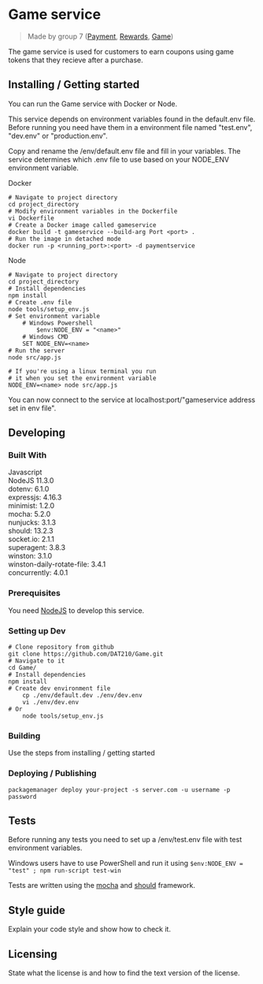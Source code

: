 # Game service
> Made by group 7 ([Payment](https://github.com/DAT210/Payment), [Rewards](https://github.com/DAT210/Rewards), [Game](https://github.com/DAT210/Game))

The game service is used for customers to earn coupons using game tokens that they recieve after a purchase.

## Installing / Getting started

You can run the Game service with Docker or Node.

This service depends on environment variables found in the default.env file.
Before running you need have them in a environment file named "test.env", "dev.env" or "production.env".


Copy and rename the /env/default.env file and fill in your variables.
The service determines which .env file to use based on your NODE_ENV environment variable.

Docker
```shell
# Navigate to project directory
cd project_directory
# Modify environment variables in the Dockerfile
vi Dockerfile
# Create a Docker image called gameservice
docker build -t gameservice --build-arg Port <port> .
# Run the image in detached mode
docker run -p <running_port>:<port> -d paymentservice
```

Node
```shell
# Navigate to project directory
cd project_directory
# Install dependencies
npm install
# Create .env file
node tools/setup_env.js
# Set environment variable
	# Windows Powershell
    	$env:NODE_ENV = "<name>"
	# Windows CMD
	SET NODE_ENV=<name>
# Run the server
node src/app.js

# If you're using a linux terminal you run
# it when you set the environment variable
NODE_ENV=<name> node src/app.js
```

You can now connect to the service at localhost:port/"gameservice address set in env file".


## Developing

### Built With

Javascript  
NodeJS 11.3.0  
dotenv: 6.1.0  
expressjs: 4.16.3  
minimist: 1.2.0  
mocha: 5.2.0  
nunjucks: 3.1.3  
should: 13.2.3  
socket.io: 2.1.1  
superagent: 3.8.3  
winston: 3.1.0  
winston-daily-rotate-file: 3.4.1  
concurrently: 4.0.1  

### Prerequisites

You need [NodeJS](https://nodejs.org) to develop this service.


### Setting up Dev

```shell
# Clone repository from github
git clone https://github.com/DAT210/Game.git
# Navigate to it
cd Game/
# Install dependencies
npm install
# Create dev environment file
	cp ./env/default.dev ./env/dev.env
	vi ./env/dev.env
# Or
	node tools/setup_env.js
```

### Building

Use the steps from installing / getting started 

### Deploying / Publishing

```shell
packagemanager deploy your-project -s server.com -u username -p password
```

## Tests

Before running any tests you need to set up a /env/test.env file with test environment variables.

Windows users have to use PowerShell and run it using `$env:NODE_ENV = "test" ; npm run-script test-win`

Tests are written using the [mocha](https://mochajs.org/) and [should](https://github.com/shouldjs/should.js) framework.

## Style guide

Explain your code style and show how to check it.

## Licensing

State what the license is and how to find the text version of the license.
